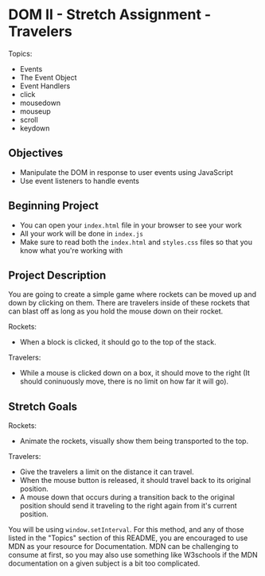 # DOM II - Stretch Assignment - Travelers

Topics:

-   Events
-   The Event Object
-   Event Handlers
-   click
-   mousedown
-   mouseup
-   scroll
-   keydown

## Objectives

-   Manipulate the DOM in response to user events using JavaScript
-   Use event listeners to handle events

## Beginning Project

-   You can open your `index.html` file in your browser to see your work
-   All your work will be done in `index.js`
-   Make sure to read both the `index.html` and `styles.css` files so that you know what you're working with

## Project Description

You are going to create a simple game where rockets can be moved up and down by clicking on them. There are travelers inside of these rockets that can blast off as long as you hold the mouse down on their rocket.

Rockets:

-   When a block is clicked, it should go to the top of the stack.

Travelers:

-   While a mouse is clicked down on a box, it should move to the right (It should coninuously move, there is no limit on how far it will go).

## Stretch Goals

Rockets:

-   Animate the rockets, visually show them being transported to the top.

Travelers:

-   Give the travelers a limit on the distance it can travel.
-   When the mouse button is released, it should travel back to its original position.
-   A mouse down that occurs during a transition back to the original position should send it traveling to the right again from it's current position.

You will be using `window.setInterval`. For this method, and any of those listed in the "Topics" section of this README, you are encouraged to use MDN as your resource for Documentation. MDN can be challenging to consume at first, so you may also use something like W3schools if the MDN documentation on a given subject is a bit too complicated.

